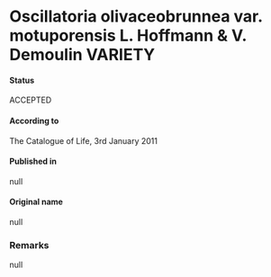 Oscillatoria olivaceobrunnea var. motuporensis L. Hoffmann & V. Demoulin VARIETY
=======

#### Status
ACCEPTED

#### According to
The Catalogue of Life, 3rd January 2011

#### Published in
null

#### Original name
null

### Remarks
null